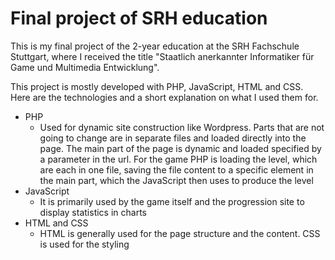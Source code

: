 # Final project of SRH education
This is my final project of the 2-year education at the SRH Fachschule Stuttgart, where I received the title "Staatlich 
anerkannter Informatiker für Game und Multimedia Entwicklung".


This project is mostly developed with PHP, JavaScript, HTML and CSS. Here are the technologies and a short
 explanation on what I used them for.
 
 * PHP
    * Used for dynamic site construction like Wordpress. Parts that are not going to change are in separate files and
     loaded directly into the page. The main part of the page is dynamic and loaded specified by a parameter in the
      url. For the game PHP is loading the level, which are each in one file, saving the file content to a specific
       element in the main part, which the JavaScript then uses to produce the level
 * JavaScript
    * It is primarily used by the game itself and the progression site to display statistics in charts
* HTML and CSS
    * HTML is generally used for the page structure and the content. CSS is used for the styling
